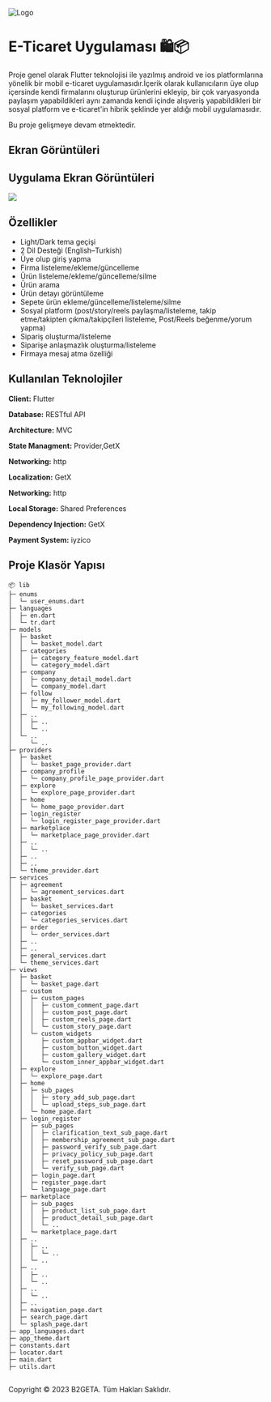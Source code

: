 
![Logo](https://github.com/NefiseTnc/flutter_movies_app/assets/100851004/5c1279df-74af-4ce5-8d0d-9abc7df9f460)

    
# E-Ticaret Uygulaması 🛍️📦

Proje genel olarak Flutter teknolojisi ile yazılmış android ve ios platformlarına yönelik bir mobil e-ticaret uygulamasıdır.İçerik olarak kullanıcıların üye olup içersinde kendi firmalarını oluşturup ürünlerini ekleyip, bir çok varyasyonda paylaşım yapabildikleri aynı zamanda kendi içinde alışveriş yapabildikleri bir sosyal platform ve e-ticaret'in hibrik şeklinde yer aldığı mobil uygulamasıdır.

Bu proje gelişmeye devam etmektedir.
## Ekran Görüntüleri

## Uygulama Ekran Görüntüleri
<img src="https://github.com/NefiseTnc/flutter_movies_app/assets/100851004/1b3af8d2-ce78-4adf-a5dc-14b91307d271" />


  
## Özellikler

- Light/Dark tema geçişi
- 2 Dil Desteği (English–Turkish)
- Üye olup giriş yapma
- Firma listeleme/ekleme/güncelleme
- Ürün listeleme/ekleme/güncelleme/silme
- Ürün arama
- Ürün detayı görüntüleme
- Sepete ürün ekleme/güncelleme/listeleme/silme
- Sosyal platform (post/story/reels paylaşma/listeleme, takip etme/takipten çıkma/takipçileri listeleme, Post/Reels beğenme/yorum yapma)
- Sipariş oluşturma/listeleme
- Siparişe anlaşmazlık oluşturma/listeleme
- Firmaya mesaj atma özelliği


  
## Kullanılan Teknolojiler

**Client:** Flutter

**Database:** RESTful API

**Architecture:** MVC

**State Managment:** Provider,GetX

**Networking:** http 

**Localization:** GetX

**Networking:** http 

**Local Storage:** Shared Preferences

**Dependency Injection:** GetX

**Payment System:** iyzico





  
## Proje Klasör Yapısı
```
📦 lib
├─ enums
│  └─ user_enums.dart
├─ languages
│  ├─ en.dart
│  └─ tr.dart
├─ models
│  ├─ basket
│  │  └─ basket_model.dart
│  ├─ categories
│  │  ├─ category_feature_model.dart
│  │  └─ category_model.dart
│  ├─ company
│  │  ├─ company_detail_model.dart
│  │  └─ company_model.dart
│  ├─ follow
│  │  ├─ my_follower_model.dart
│  │  └─ my_following_model.dart
│  ├─ ..
│  │  ├─ ..
│  │  └─ ..
│  └─ ..
│     └─ ..
├─ providers
│  ├─ basket
│  │  └─ basket_page_provider.dart
│  ├─ company_profile
│  │  └─ company_profile_page_provider.dart
│  ├─ explore
│  │  └─ explore_page_provider.dart
│  ├─ home
│  │  └─ home_page_provider.dart
│  ├─ login_register
│  │  └─ login_register_page_provider.dart
│  ├─ marketplace
│  │  └─ marketplace_page_provider.dart
│  ├─ ..
│  │  └─ ..
│  ├─ ..
│  ├─ ..
│  └─ theme_provider.dart
├─ services
│  ├─ agreement
│  │  └─ agreement_services.dart
│  ├─ basket
│  │  └─ basket_services.dart
│  ├─ categories
│  │  └─ categories_services.dart
│  ├─ order
│  │  └─ order_services.dart
│  ├─ ..
│  ├─ ..
│  ├─ general_services.dart
│  └─ theme_services.dart
├─ views
│  ├─ basket
│  │  └─ basket_page.dart
│  ├─ custom
│  │  ├─ custom_pages
│  │  │  ├─ custom_comment_page.dart
│  │  │  ├─ custom_post_page.dart
│  │  │  ├─ custom_reels_page.dart
│  │  │  └─ custom_story_page.dart
│  │  └─ custom_widgets
│  │     ├─ custom_appbar_widget.dart
│  │     ├─ custom_button_widget.dart
│  │     ├─ custom_gallery_widget.dart
│  │     └─ custom_inner_appbar_widget.dart
│  ├─ explore
│  │  └─ explore_page.dart
│  ├─ home
│  │  ├─ sub_pages
│  │  │  ├─ story_add_sub_page.dart
│  │  │  └─ upload_steps_sub_page.dart
│  │  └─ home_page.dart
│  ├─ login_register
│  │  ├─ sub_pages
│  │  │  ├─ clarification_text_sub_page.dart
│  │  │  ├─ membership_agreement_sub_page.dart
│  │  │  ├─ password_verify_sub_page.dart
│  │  │  ├─ privacy_policy_sub_page.dart
│  │  │  ├─ reset_password_sub_page.dart
│  │  │  └─ verify_sub_page.dart
│  │  ├─ login_page.dart
│  │  ├─ register_page.dart
│  │  └─ language_page.dart
│  ├─ marketplace
│  │  ├─ sub_pages
│  │  │  ├─ product_list_sub_page.dart
│  │  │  ├─ product_detail_sub_page.dart
│  │  │  └─ ..
│  │  └─ marketplace_page.dart
│  ├─ ..
│  │  ├─ ..
│  │  │  └─ ..
│  │  └─ ..
│  ├─ ..
│  │  ├─ ..
│  │  └─ ..
│  ├─ ..
│  │  └─ ..
│  ├─ ..
│  ├─ navigation_page.dart
│  ├─ search_page.dart
│  └─ splash_page.dart
├─ app_languages.dart
├─ app_theme.dart
├─ constants.dart
├─ locator.dart
├─ main.dart
├─ utils.dart
```

## 
Copyright © 2023 B2GETA. Tüm Hakları Saklıdır.
  
